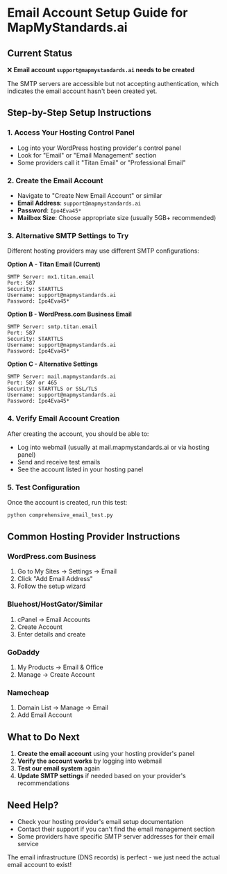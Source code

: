 # Email Account Setup Guide for MapMyStandards.ai

## Current Status
❌ **Email account `support@mapmystandards.ai` needs to be created**

The SMTP servers are accessible but not accepting authentication, which indicates the email account hasn't been created yet.

## Step-by-Step Setup Instructions

### 1. Access Your Hosting Control Panel
- Log into your WordPress hosting provider's control panel
- Look for "Email" or "Email Management" section
- Some providers call it "Titan Email" or "Professional Email"

### 2. Create the Email Account
- Navigate to "Create New Email Account" or similar
- **Email Address**: `support@mapmystandards.ai`
- **Password**: `Ipo4Eva45*`
- **Mailbox Size**: Choose appropriate size (usually 5GB+ recommended)

### 3. Alternative SMTP Settings to Try
Different hosting providers may use different SMTP configurations:

**Option A - Titan Email (Current)**
```
SMTP Server: mx1.titan.email
Port: 587
Security: STARTTLS
Username: support@mapmystandards.ai
Password: Ipo4Eva45*
```

**Option B - WordPress.com Business Email**
```
SMTP Server: smtp.titan.email
Port: 587
Security: STARTTLS
Username: support@mapmystandards.ai
Password: Ipo4Eva45*
```

**Option C - Alternative Settings**
```
SMTP Server: mail.mapmystandards.ai
Port: 587 or 465
Security: STARTTLS or SSL/TLS
Username: support@mapmystandards.ai
Password: Ipo4Eva45*
```

### 4. Verify Email Account Creation
After creating the account, you should be able to:
- Log into webmail (usually at mail.mapmystandards.ai or via hosting panel)
- Send and receive test emails
- See the account listed in your hosting panel

### 5. Test Configuration
Once the account is created, run this test:
```bash
python comprehensive_email_test.py
```

## Common Hosting Provider Instructions

### WordPress.com Business
1. Go to My Sites → Settings → Email
2. Click "Add Email Address"
3. Follow the setup wizard

### Bluehost/HostGator/Similar
1. cPanel → Email Accounts
2. Create Account
3. Enter details and create

### GoDaddy
1. My Products → Email & Office
2. Manage → Create Account

### Namecheap
1. Domain List → Manage → Email
2. Add Email Account

## What to Do Next
1. **Create the email account** using your hosting provider's panel
2. **Verify the account works** by logging into webmail
3. **Test our email system** again
4. **Update SMTP settings** if needed based on your provider's recommendations

## Need Help?
- Check your hosting provider's email setup documentation
- Contact their support if you can't find the email management section
- Some providers have specific SMTP server addresses for their email service

The email infrastructure (DNS records) is perfect - we just need the actual email account to exist!
